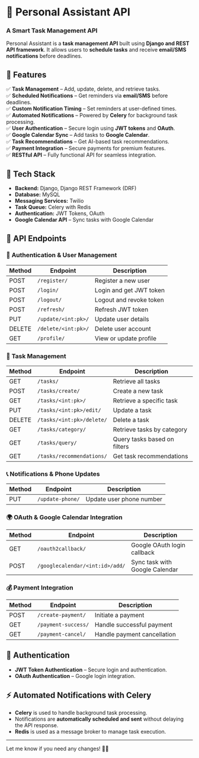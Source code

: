 # **📝 Personal Assistant API**  

### **A Smart Task Management API**  

Personal Assistant is a **task management API** built using **Django and REST API framework**. It allows users to **schedule tasks** and receive **email/SMS notifications** before deadlines.  

## **📌 Features**  

✅ **Task Management** – Add, update, delete, and retrieve tasks.  
✅ **Scheduled Notifications** – Get reminders via **email/SMS** before deadlines.  
✅ **Custom Notification Timing** – Set reminders at user-defined times.  
✅ **Automated Notifications** – Powered by **Celery** for background task processing.  
✅ **User Authentication** – Secure login using **JWT tokens** and **OAuth**.  
✅ **Google Calendar Sync** – Add tasks to **Google Calendar**.  
✅ **Task Recommendations** – Get AI-based task recommendations.  
✅ **Payment Integration** – Secure payments for premium features.  
✅ **RESTful API** – Fully functional API for seamless integration.  

## **🔧 Tech Stack**  

- **Backend:** Django, Django REST Framework (DRF)  
- **Database:** MySQL  
- **Messaging Services:** Twilio  
- **Task Queue:** Celery with Redis  
- **Authentication:** JWT Tokens, OAuth  
- **Google Calendar API** – Sync tasks with Google Calendar  

## **🚀 API Endpoints**  

### 🔐 **Authentication & User Management**  
| Method | Endpoint               | Description                  |
|--------|------------------------|------------------------------|
| POST   | `/register/`           | Register a new user         |
| POST   | `/login/`              | Login and get JWT token     |
| POST   | `/logout/`             | Logout and revoke token     |
| POST   | `/refresh/`            | Refresh JWT token           |
| PUT    | `/update/<int:pk>/`    | Update user details         |
| DELETE | `/delete/<int:pk>/`    | Delete user account         |
| GET    | `/profile/`            | View or update profile      |

### 📌 **Task Management**  
| Method | Endpoint               | Description                  |
|--------|------------------------|------------------------------|
| GET    | `/tasks/`              | Retrieve all tasks          |
| POST   | `/tasks/create/`       | Create a new task           |
| GET    | `/tasks/<int:pk>/`     | Retrieve a specific task    |
| PUT    | `/tasks/<int:pk>/edit/`| Update a task               |
| DELETE | `/tasks/<int:pk>/delete/` | Delete a task         |
| GET    | `/tasks/category/`     | Retrieve tasks by category  |
| GET    | `/tasks/query/`        | Query tasks based on filters |
| GET    | `/tasks/recommendations/` | Get task recommendations |

### 📞 **Notifications & Phone Updates**  
| Method | Endpoint               | Description                  |
|--------|------------------------|------------------------------|
| PUT    | `/update-phone/`       | Update user phone number    |

### 🌍 **OAuth & Google Calendar Integration**  
| Method | Endpoint                          | Description                  |
|--------|-----------------------------------|------------------------------|
| GET    | `/oauth2callback/`               | Google OAuth login callback |
| POST   | `/googlecalendar/<int:id>/add/`  | Sync task with Google Calendar |

### 💰 **Payment Integration**  
| Method | Endpoint               | Description                  |
|--------|------------------------|------------------------------|
| POST   | `/create-payment/`     | Initiate a payment          |
| GET    | `/payment-success/`    | Handle successful payment   |
| GET    | `/payment-cancel/`     | Handle payment cancellation |

## **🔐 Authentication**  
- **JWT Token Authentication** – Secure login and authentication.  
- **OAuth Authentication** – Google login integration.  

## **⚡ Automated Notifications with Celery**  
- **Celery** is used to handle background task processing.  
- Notifications are **automatically scheduled and sent** without delaying the API response.  
- **Redis** is used as a message broker to manage task execution.  

---

Let me know if you need any changes! 🚀😊
